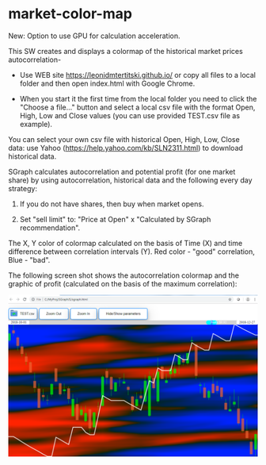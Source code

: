 # market-color-map
New: Option to use GPU for calculation acceleration.


This SW creates and displays a colormap of the historical market prices autocorrelation-





* Use WEB site https://leonidmtertitski.github.io/ or copy all files to a local folder and then open index.html with Google Chrome.





* When you start it the first time from the local folder you need to click the "Choose a file..." button and select a local csv file with the format Open, High, Low and Close values (you can use provided TEST.csv file as example).





You can select your own csv file with historical Open, High, Low, Close data: use Yahoo (https://help.yahoo.com/kb/SLN2311.html) to download historical data.





SGraph calculates autocorrelation and potential profit (for one market share) by using autocorrelation, historical data and the following every day strategy: 

1. If you do not have shares, then buy when market opens. 

2. Set "sell limit" to: "Price at Open" x "Calculated by SGraph recommendation".





The X, Y color of colormap calculated on the basis of Time (X) and time difference between correlation intervals (Y). Red color - "good" correlation, Blue - "bad".





The following screen shot shows the autocorrelation colormap and the graphic of profit (calculated on the basis of the maximum correlation):


![Correlation colormap](/Market-Colormap.png?raw=true)
